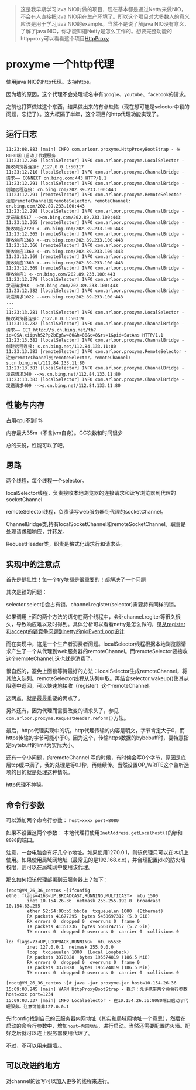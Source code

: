 > 这是我早期学习java NIO时做的项目，现在基本都是通过Netty来做NIO，不会有人直接把java NIO用在生产环境了。所以这个项目对大多数人的意义应该是用于学习java NIO的example。当然不是说了解java NIO没有意义，了解了java NIO，你才能知道Netty是怎么工作的。想要完整功能的httpproxy可以看看这个项目[HttpProxy](https://github.com/arloor/HttpProxy)

# proxyme 一个http代理

使用java NIO的http代理。支持https。

因为墙的原因，这个代理不会处理域名中有`google`、`youtube`、`facebook`的请求。

之前也打算做过这个东西，结果做出来的有点缺陷（现在想可能是selector中锁的问题，忘记了）。这大概隔了半年，这个项目的http代理功能实现了。

## 运行日志

```
11:23:08.883 [main] INFO com.arloor.proxyme.HttpProxyBootStrap - 在8080端口启动了代理服务
11:23:12.208 [localSelector] INFO com.arloor.proxyme.LocalSelector - 接收浏览器连接: /127.0.0.1:50317
11:23:12.210 [localSelector] INFO com.arloor.proxyme.ChannalBridge - 请求—— CONNECT cn.bing.com:443 HTTP/1.1
11:23:12.291 [localSelector] INFO com.arloor.proxyme.ChannalBridge - 创建远程连接: cn.bing.com/202.89.233.100:443
11:23:12.291 [remoteSlector] INFO com.arloor.proxyme.RemoteSelector - 注册remoteChannel到remoteSelector。remoteChannel: cn.bing.com/202.89.233.100:443
11:23:12.298 [localSelector] INFO com.arloor.proxyme.ChannalBridge - 发送请求517 -->cn.bing.com/202.89.233.100:443
11:23:12.365 [remoteSlector] INFO com.arloor.proxyme.ChannalBridge - 接收响应2720 <--cn.bing.com/202.89.233.100:443
11:23:12.365 [remoteSlector] INFO com.arloor.proxyme.ChannalBridge - 接收响应1360 <--cn.bing.com/202.89.233.100:443
11:23:12.366 [remoteSlector] INFO com.arloor.proxyme.ChannalBridge - 接收响应1360 <--cn.bing.com/202.89.233.100:443
11:23:12.369 [remoteSlector] INFO com.arloor.proxyme.ChannalBridge - 接收响应1360 <--cn.bing.com/202.89.233.100:443
11:23:12.369 [remoteSlector] INFO com.arloor.proxyme.ChannalBridge - 接收响应1 <--cn.bing.com/202.89.233.100:443
11:23:12.378 [localSelector] INFO com.arloor.proxyme.ChannalBridge - 发送请求93 -->cn.bing.com/202.89.233.100:443
11:23:12.382 [localSelector] INFO com.arloor.proxyme.ChannalBridge - 发送请求1022 -->cn.bing.com/202.89.233.100:443
...
...
11:23:13.281 [localSelector] INFO com.arloor.proxyme.LocalSelector - 接收浏览器连接: /127.0.0.1:50319
11:23:13.282 [localSelector] INFO com.arloor.proxyme.ChannalBridge - 请求—— GET http://s.cn.bing.net/th?id=OSA.xiipvhS2Pp2bEg&w=80&h=80&c=8&rs=1&pid=SatAns HTTP/1.1
11:23:13.382 [localSelector] INFO com.arloor.proxyme.ChannalBridge - 创建远程连接: s.cn.bing.net/112.84.133.11:80
11:23:13.383 [remoteSlector] INFO com.arloor.proxyme.RemoteSelector - 注册remoteChannel到remoteSelector。remoteChannel: s.cn.bing.net/112.84.133.11:80
11:23:13.383 [localSelector] INFO com.arloor.proxyme.ChannalBridge - 发送请求340 -->s.cn.bing.net/112.84.133.11:80
11:23:13.383 [localSelector] INFO com.arloor.proxyme.ChannalBridge - 发送请求409 -->s.cn.bing.net/112.84.133.11:80
```

## 性能与内存

占用cpu不到1%

内存最大35m（不含jvm自身）。GC次数和时间很少

总的来说，性能可以了吧。

## 思路

两个线程，每个线程一个selector。

localSelector线程，负责接收本地浏览器的连接请求和读写浏览器到代理的socketChannel

remoteSelector线程，负责读写web服务器到代理的socketChannel。

ChannelBridge类,持有localSocketChannel和remoteSocketChannel。职责是处理请求和响应，并转发。

RequestHeader类，职责是格式化请求行和请求头。

## 实现中的注意点

首先是健壮性！每一个try块都是很重要的！都解决了一个问题

其次是锁的问题：

selector.select()会占有锁，channel.register(selector)需要持有同样的锁。

如果调用上面的两个方法的语句在两个线程中，会让channel.regiter等很久很久，导致响应难以及时得到。具体分析可以看看netty是怎么做的，见[从register和accept的锁竞争问题到netty的nioEventLoop设计](https://www.arloor.com/posts/netty/select-register-nioeventloop/)

而在实现中，这是一个生产者消费者问题。localSelector线程根据本地浏览器请求产生了一个从代理到web服务器的remoteChannel。而remoteSelector要接收这个remoteChannel,这也就是消费了。

很自然的，避免上面锁等待最好的方法：localSelector生成remoteChannel，将其放入队列。remoteSelector线程从队列中取。再结合selector.wakeup()使其从阻塞中返回，可以快速地接收（register）这个remoteChannel。

这两点，就是最最重要的两点了。

另外还有，因为代理而需要改变的请求头了，参见`com.arloor.proxyme.RequestHeader.reform()`方法。

最后，https代理实现中的坑。http代理传输的内容是明文，字节肯定大于0，而https传输的字节可能小于0。因为这个，传输https数据的bybebuff时，要特意指定bytebuff的limit为实际大小。

还有一个小问题，向remoteChannel 写的时候，有时候会写0个字节，原因是底层tcp缓冲满了，我的处理是等0.1秒，再继续传。当然设置OP_WRITE这个监听选项的目的就是处理这种情况。

http代理不神秘。

## 命令行参数

可以添加两个命令行参数： `host=xxxx port=8080`

如果不设置这两个参数： 本地代理将使用`InetAddress.getLocalhost()`的ip和`8080`的端口。

注意，一台电脑会有好几个ip地址。如果使用127.0.0.1，则该代理只可以在本机上使用。如果使用局域网地址（最常见的是192.168.x.x），并合理配置jdk的防火墙权限，则可以在局域网中使用该代理。

那么如何把该代理部署到云服务器上？如下：

```
[root@VM_26_36_centos ~]ifconfig
eth0: flags=4163<UP,BROADCAST,RUNNING,MULTICAST>  mtu 1500
        inet 10.154.26.36  netmask 255.255.192.0  broadcast 10.154.63.255
        ether 52:54:00:b5:bb:6a  txqueuelen 1000  (Ethernet)
        RX packets 41677295  bytes 5458697312 (5.0 GiB)
        RX errors 0  dropped 0  overruns 0  frame 0
        TX packets 41351236  bytes 5660742157 (5.2 GiB)
        TX errors 0  dropped 0 overruns 0  carrier 0  collisions 0

lo: flags=73<UP,LOOPBACK,RUNNING>  mtu 65536
        inet 127.0.0.1  netmask 255.0.0.0
        loop  txqueuelen 1000  (Local Loopback)
        RX packets 3370828  bytes 195574819 (186.5 MiB)
        RX errors 0  dropped 0  overruns 0  frame 0
        TX packets 3370828  bytes 195574819 (186.5 MiB)
        TX errors 0  dropped 0 overruns 0  carrier 0  collisions 0

[root@VM_26_36_centos ~]# java -jar proxyme.jar host=10.154.26.36
15:09:03.245 [main] WARN HttpProxyBootStrap - 提示：允许携带两个命令行参数 host=xxx port=1234
15:09:03.337 [main] INFO LocalSelector - 在10.154.26.36:8080端口启动了代理服务。注意可能非127.0.0.1
```

先ifconfig找到自己的云服务器内网地址（其实和局域网地址一个意思），然后在启动的命令行参数中，增加`host=内网地址`，进行启动。当然还需要配置防火墙。配好之后就可以连上服务器使用代理了。

不过，不可以用来翻墙。。

## 可以改进的地方

对channel的读写可以加入更多的线程来进行。

